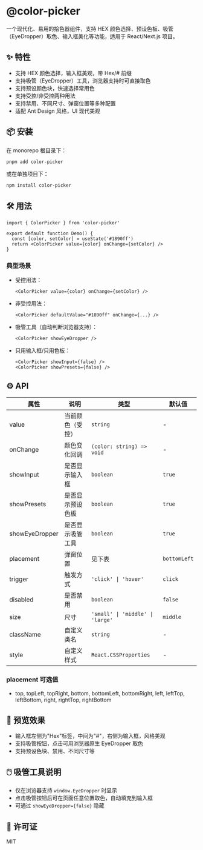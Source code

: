# @color-picker

一个现代化、易用的拾色器组件，支持 HEX 颜色选择、预设色板、吸管（EyeDropper）取色、输入框美化等功能，适用于 React/Next.js 项目。

## ✨ 特性

- 支持 HEX 颜色选择，输入框美观，带 Hex/# 前缀
- 支持吸管（EyeDropper）工具，浏览器支持时可直接取色
- 支持预设颜色块，快速选择常用色
- 支持受控/非受控两种用法
- 支持禁用、不同尺寸、弹窗位置等多种配置
- 适配 Ant Design 风格，UI 现代美观

## 📦 安装

在 monorepo 根目录下：

```bash
pnpm add color-picker
```

或在单独项目下：

```bash
npm install color-picker
```

## 🛠️ 用法

```tsx
import { ColorPicker } from 'color-picker'

export default function Demo() {
  const [color, setColor] = useState('#1890ff')
  return <ColorPicker value={color} onChange={setColor} />
}
```

### 典型场景

- 受控用法：
  ```tsx
  <ColorPicker value={color} onChange={setColor} />
  ```
- 非受控用法：
  ```tsx
  <ColorPicker defaultValue="#1890ff" onChange={...} />
  ```
- 吸管工具（自动判断浏览器支持）：
  ```tsx
  <ColorPicker showEyeDropper />
  ```
- 只用输入框/只用色板：
  ```tsx
  <ColorPicker showInput={false} />
  <ColorPicker showPresets={false} />
  ```

## ⚙️ API

| 属性           | 说明             | 类型                             | 默认值       |
| -------------- | ---------------- | -------------------------------- | ------------ |
| value          | 当前颜色（受控） | `string`                         | -            |
| onChange       | 颜色变化回调     | `(color: string) => void`        | -            |
| showInput      | 是否显示输入框   | `boolean`                        | `true`       |
| showPresets    | 是否显示预设色板 | `boolean`                        | `true`       |
| showEyeDropper | 是否显示吸管工具 | `boolean`                        | `true`       |
| placement      | 弹窗位置         | 见下表                           | `bottomLeft` |
| trigger        | 触发方式         | `'click' \| 'hover'`             | `click`      |
| disabled       | 是否禁用         | `boolean`                        | `false`      |
| size           | 尺寸             | `'small' \| 'middle' \| 'large'` | `middle`     |
| className      | 自定义类名       | `string`                         | -            |
| style          | 自定义样式       | `React.CSSProperties`            | -            |

### placement 可选值

- top, topLeft, topRight, bottom, bottomLeft, bottomRight, left, leftTop, leftBottom, right, rightTop, rightBottom

## 🧪 预览效果

- 输入框左侧为"Hex"标签，中间为"#"，右侧为输入框，风格美观
- 支持吸管按钮，点击可用浏览器原生 EyeDropper 取色
- 支持预设色块、禁用、不同尺寸等

## 🖱️ 吸管工具说明

- 仅在浏览器支持 `window.EyeDropper` 时显示
- 点击吸管按钮后可在页面任意位置取色，自动填充到输入框
- 可通过 `showEyeDropper={false}` 隐藏

## 📝 许可证

MIT
